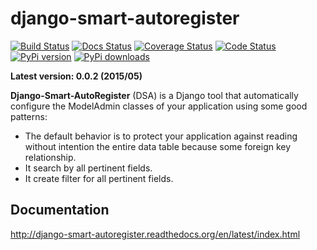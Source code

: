 django-smart-autoregister
======================

[![Build Status](https://travis-ci.org/paulocheque/django-smart-autoregister.png?branch=master)](https://travis-ci.org/paulocheque/django-smart-autoregister)
[![Docs Status](https://readthedocs.org/projects/django-smart-autoregister/badge/?version=latest)](http://django-smart-autoregister.readthedocs.org/en/latest/index.html)
[![Coverage Status](https://coveralls.io/repos/paulocheque/django-smart-autoregister/badge.png?branch=master)](https://coveralls.io/r/paulocheque/django-smart-autoregister?branch=master)
[![Code Status](https://landscape.io/github/paulocheque/django-smart-autoregister/master/landscape.png)](https://landscape.io/github/paulocheque/django-smart-autoregister/)
[![PyPi version](https://pypip.in/v/django-smart-autoregister/badge.png)](https://crate.io/packages/django-smart-autoregister/)
[![PyPi downloads](https://pypip.in/d/django-smart-autoregister/badge.png)](https://crate.io/packages/django-smart-autoregister/)

**Latest version: 0.0.2 (2015/05)**

**Django-Smart-AutoRegister** (DSA) is a Django tool that automatically configure the ModelAdmin classes of your application using some good patterns:

* The default behavior is to protect your application against reading without intention the entire data table because some foreign key relationship.
* It search by all pertinent fields.
* It create filter for all pertinent fields.

Documentation
-------------

http://django-smart-autoregister.readthedocs.org/en/latest/index.html
